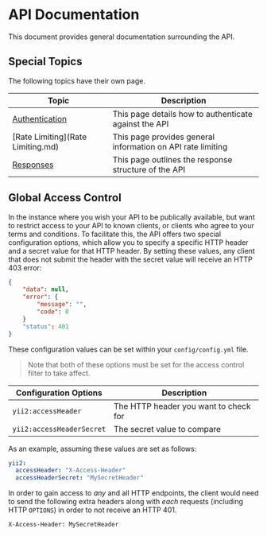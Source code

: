 # API Documentation

This document provides general documentation surrounding the API.

## Special Topics

The following topics have their own page.

| Topic                               | Description                                                        |
|-------------------------------------|--------------------------------------------------------------------|
| [Authentication](Authentication.md) | This page details how to authenticate against the API              |
| [Rate Limiting](Rate Limiting.md)   | This page provides general information on API rate limiting        |
| [Responses](Responses.md)           | This page outlines the response structure of the API               |

## Global Access Control

In the instance where you wish your API to be publically available, but want to restrict access to your API to known clients, or clients who agree to your terms and conditions. To facilitate this, the API offers two special configuration options, which allow you to specify a specific HTTP header and a secret value for that HTTP header. By setting these values, any client that does not submit the header with the secret value will receive an HTTP 403 error:

```json
{
    "data": null,
    "error": {
        "message": "",
        "code": 0
    }
    "status": 401
}
```

These configuration values can be set within your `config/config.yml` file.

> Note that both of these options must be set for the access control filter to take affect.

| Configuration Options    | Description                                |
|--------------------------|--------------------------------------------|
| `yii2:accessHeader`      | The HTTP header you want to check for      |
| `yii2:accessHeaderSecret`| The secret value to compare                |

As an example, assuming these values are set as follows:

```yaml
yii2:
  accessHeader: "X-Access-Header"
  accessHeaderSecret: "MySecretHeader"
```

In order to gain access to _any_ and all HTTP endpoints, the client would need to send the following extra headers along with _each_ requests (including HTTP `OPTIONS`) in order to not receive an HTTP 401.

```
X-Access-Header: MySecretHeader
```